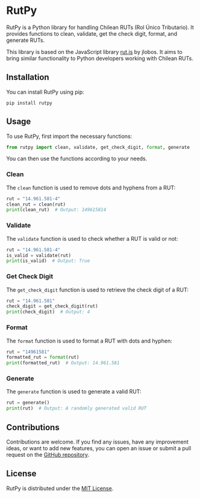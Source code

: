 # RutPy

RutPy is a Python library for handling Chilean RUTs (Rol Único Tributario). It provides functions to clean, validate, get the check digit, format, and generate RUTs.

This library is based on the JavaScript library [rut.js](https://github.com/jlobos/rut.js) by jlobos. It aims to bring similar functionality to Python developers working with Chilean RUTs.

## Installation

You can install RutPy using pip:

```shell
pip install rutpy
```

## Usage

To use RutPy, first import the necessary functions:

```python
from rutpy import clean, validate, get_check_digit, format, generate
```

You can then use the functions according to your needs.

### Clean

The `clean` function is used to remove dots and hyphens from a RUT:

```python
rut = "14.961.581-4"
clean_rut = clean(rut)
print(clean_rut)  # Output: 149615814
```

### Validate

The `validate` function is used to check whether a RUT is valid or not:

```python
rut = "14.961.581-4"
is_valid = validate(rut)
print(is_valid)  # Output: True
```

### Get Check Digit

The `get_check_digit` function is used to retrieve the check digit of a RUT:

```python
rut = "14.961.581"
check_digit = get_check_digit(rut)
print(check_digit)  # Output: 4
```

### Format

The `format` function is used to format a RUT with dots and hyphen:

```python
rut = "14961581"
formatted_rut = format(rut)
print(formatted_rut)  # Output: 14.961.581
```

### Generate

The `generate` function is used to generate a valid RUT:

```python
rut = generate()
print(rut)  # Output: A randomly generated valid RUT
```

## Contributions

Contributions are welcome. If you find any issues, have any improvement ideas, or want to add new features, you can open an issue or submit a pull request on the [GitHub repository](https://github.com/your_username/your_repository).

## License

RutPy is distributed under the [MIT License](https://opensource.org/licenses/MIT).
